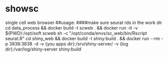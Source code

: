 # showsc
single cell web browser
##usage:
####make sure seurat rds in the work dir 
cd data_process && docker build -t scweb . && docker run -it  -v ${PWD}:/opt/soft scweb sh -c "/opt/conda/envs/sc_web/bin/Rscript seurat.R" 
cd shiny_web && docker build -t shiny:build . && docker run --rm -p 3838:3838 -d  -v {you apps dir}:/srv/shiny-server/  -v {log dir}:/var/log/shiny-server shiny:build
